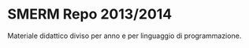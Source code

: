 SMERM Repo 2013/2014
======================

Materiale didattico diviso per anno e per linguaggio di programmazione.
